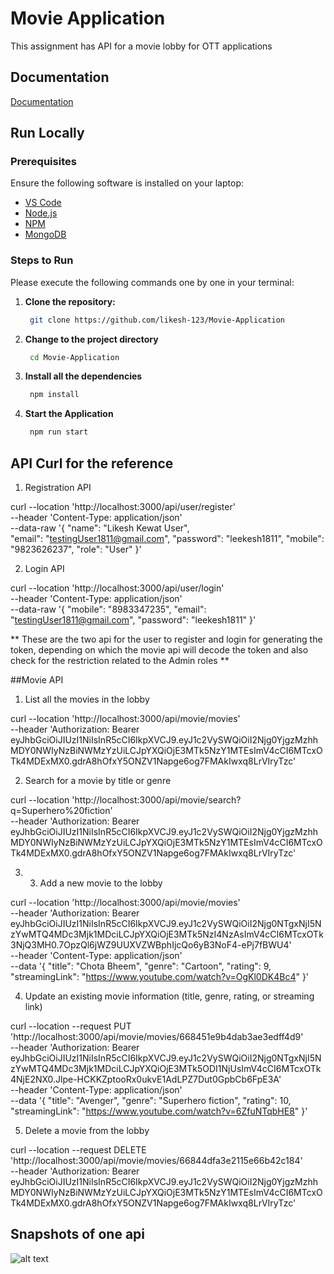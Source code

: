 
# Movie Application

This assignment has API for a movie lobby for OTT applications

## Documentation

[Documentation](https://linktodocumentation)

## Run Locally

### Prerequisites

Ensure the following software is installed on your laptop:

- [VS Code](https://code.visualstudio.com/)
- [Node.js](https://nodejs.org/)
- [NPM](https://www.npmjs.com/)
- [MongoDB](https://www.mongodb.com/)

### Steps to Run

Please execute the following commands one by one in your terminal:

1. **Clone the repository:**

   ```bash
    git clone https://github.com/likesh-123/Movie-Application

2. **Change to the project directory**

   ```bash
    cd Movie-Application

3. **Install all the dependencies**

   ```bash
    npm install

4. **Start the Application**

   ```bash
    npm run start
## API Curl for the reference

1. Registration API

curl --location 'http://localhost:3000/api/user/register' \
--header 'Content-Type: application/json' \
--data-raw '{
    "name": "Likesh Kewat User",  
    "email": "testingUser1811@gmail.com",
    "password": "leekesh1811",
    "mobile": "9823626237",
    "role": "User"
}'


2. Login API

curl --location 'http://localhost:3000/api/user/login' \
--header 'Content-Type: application/json' \
--data-raw '{
    "mobile": "8983347235",
    "email": "testingUser1811@gmail.com",
    "password": "leekesh1811"
}'


** These are the two api for the user to register and login for generating the token, depending on which the movie api will decode the token and also check for the restriction related to the Admin roles **


##Movie API

1. List all the movies in the lobby

curl --location 'http://localhost:3000/api/movie/movies' \
--header 'Authorization: Bearer eyJhbGciOiJIUzI1NiIsInR5cCI6IkpXVCJ9.eyJ1c2VySWQiOiI2Njg0YjgzMzhhMDY0NWIyNzBiNWMzYzUiLCJpYXQiOjE3MTk5NzY1MTEsImV4cCI6MTcxOTk4MDExMX0.gdrA8hOfxY5ONZV1Napge6og7FMAkIwxq8LrVIryTzc'

2. Search for a movie by title or genre

curl --location 'http://localhost:3000/api/movie/search?q=Superhero%20fiction' \
--header 'Authorization: Bearer eyJhbGciOiJIUzI1NiIsInR5cCI6IkpXVCJ9.eyJ1c2VySWQiOiI2Njg0YjgzMzhhMDY0NWIyNzBiNWMzYzUiLCJpYXQiOjE3MTk5NzY1MTEsImV4cCI6MTcxOTk4MDExMX0.gdrA8hOfxY5ONZV1Napge6og7FMAkIwxq8LrVIryTzc'

3. 3. Add a new movie to the lobby

curl --location 'http://localhost:3000/api/movie/movies' \
--header 'Authorization: Bearer eyJhbGciOiJIUzI1NiIsInR5cCI6IkpXVCJ9.eyJ1c2VySWQiOiI2Njg0NTgxNjI5NzYwMTQ4MDc3Mjk1MDciLCJpYXQiOjE3MTk5NzI4NzAsImV4cCI6MTcxOTk3NjQ3MH0.7OpzQl6jWZ9UUXVZWBphIjcQo6yB3NoF4-ePj7fBWU4' \
--header 'Content-Type: application/json' \
--data '{
    "title": "Chota Bheem",
    "genre": "Cartoon",
    "rating": 9,
    "streamingLink": "https://www.youtube.com/watch?v=OgKl0DK4Bc4"
}'

4. Update an existing movie information (title, genre, rating, or streaming link)

curl --location --request PUT 'http://localhost:3000/api/movie/movies/668451e9b4dab3ae3edff4d9' \
--header 'Authorization: Bearer eyJhbGciOiJIUzI1NiIsInR5cCI6IkpXVCJ9.eyJ1c2VySWQiOiI2Njg0NTgxNjI5NzYwMTQ4MDc3Mjk1MDciLCJpYXQiOjE3MTk5ODI1NjUsImV4cCI6MTcxOTk4NjE2NX0.Jlpe-HCKKZptooRx0ukvE1AdLPZ7Dut0GpbCb6FpE3A' \
--header 'Content-Type: application/json' \
--data '{
    "title": "Avenger",
    "genre": "Superhero fiction",
    "rating": 10,
    "streamingLink": "https://www.youtube.com/watch?v=6ZfuNTqbHE8"
}'

5. Delete a movie from the lobby

curl --location --request DELETE 'http://localhost:3000/api/movie/movies/66844dfa3e2115e66b42c184' \
--header 'Authorization: Bearer eyJhbGciOiJIUzI1NiIsInR5cCI6IkpXVCJ9.eyJ1c2VySWQiOiI2Njg0YjgzMzhhMDY0NWIyNzBiNWMzYzUiLCJpYXQiOjE3MTk5NzY1MTEsImV4cCI6MTcxOTk4MDExMX0.gdrA8hOfxY5ONZV1Napge6og7FMAkIwxq8LrVIryTzc'


## Snapshots of one api

![alt text](image.png)

